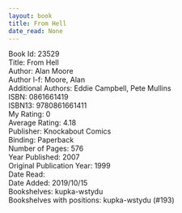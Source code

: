 ```yaml
---
layout: book
title: From Hell
date_read: None
---
```


Book Id: 23529<br />
Title: From Hell<br />
Author: Alan Moore<br />
Author l-f: Moore, Alan<br />
Additional Authors: Eddie Campbell, Pete Mullins<br />
ISBN: 0861661419<br />
ISBN13: 9780861661411<br />
My Rating: 0<br />
Average Rating: 4.18<br />
Publisher: Knockabout Comics <br />
Binding: Paperback<br />
Number of Pages: 576<br />
Year Published: 2007<br />
Original Publication Year: 1999<br />
Date Read: <br />
Date Added: 2019/10/15<br />
Bookshelves: kupka-wstydu<br />
Bookshelves with positions: kupka-wstydu (#193)<br />

